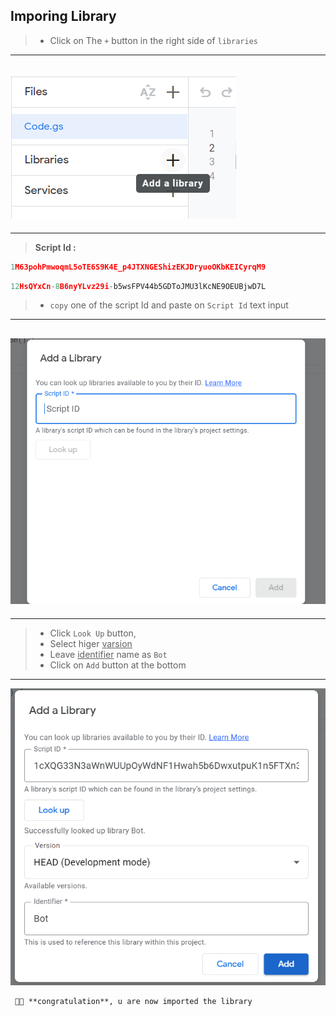 
## Imporing Library

> - Click on The `+` button in the right side of `libraries`

---

## ![libraries +](assets/G4.png)

---

> **Script Id :**

```js
1M63pohPmwoqmL5oTE6S9K4E_p4JTXNGEShizEKJDryuoOKbKEICyrqM9
```

```js
12HsQYxCn-8B6nyYLvz29i-b5wsFPV44b5GDToJMU3lKcNE9OEUBjwD7L
```

> - `copy` one of the script Id and paste on `Script Id` text input

---

## ![Script Id](assets/G5.png)

---

> - Click `Look Up` button,
> - Select higer <u>varsion</u>
> - Leave <u>identifier</u> name as `Bot`
> - Click on `Add` button at the bottom

---

![Add](assets/G6.png)

     🌟💪 **congratulation**, u are now imported the library
